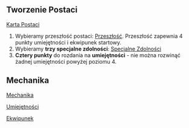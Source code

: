 <h2>Tworzenie Postaci</h2>

[Karta Postaci](NeoBreslau_KartaPostaci.pdf)

1. Wybieramy przeszłość postaci: [Przeszłość](Przeszłość.md). Przeszłość zapewnia 4 punkty umiejętności i ekwipunek startowy.
2. Wybieramy **trzy specjalne zdolności**: [Specjalne Zdolności](SpecSkille.md)
3. **Cztery punkty** do rozdania na **umiejętności** - nie można rozwinąć żadnej umiejętności powyżej poziomu 4.

<h2>Mechanika</h2>

[Mechanika](Mechanika.md)

[Umiejętności](Umiejętności.md)

[Ekwipunek](Ekwipunek.md)
